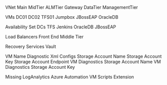 VNet
  Main
    MidTier
    ALMTier
    Gateway
    DataTier
    ManagementTier

VMs
  DC01
  DC02
  TFS01
  Jumpbox
  JBossEAP
  OracleDB

Availability Set
  DCs
  TFS
  Jenkins
  OracleDB
  JBossEAP

Load Balancers
  Front End
  Middle Tier

Recovery Services Vault

VM
  Name
  Diagnostic
    Xml Configs
    Storage Account Name
    Storage Account Key
    Storage Account Endpoint
    VM Diagnostics Storage Account Name
    VM Diagnostics Storage Account Key


Missing
  LogAnalytics
  Azure Automation
  VM Scripts Extension
  

